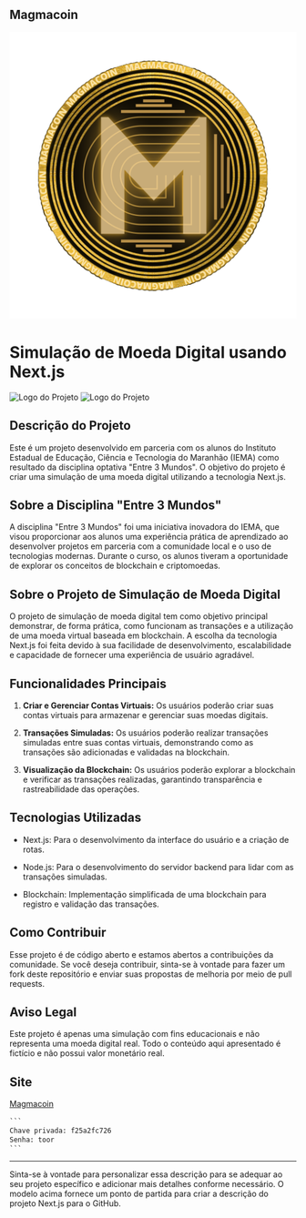 ## Magmacoin
![Logo do Projeto](public/img/magma.png "Magmacoin")

# Simulação de Moeda Digital usando Next.js
![Logo do Projeto](magmacoin_sc_01 "Magmacoin 01")
![Logo do Projeto](magmacoin_sc_02 "Magmacoin 02")


## Descrição do Projeto

Este é um projeto desenvolvido em parceria com os alunos do Instituto Estadual de Educação, Ciência e Tecnologia do Maranhão (IEMA) como resultado da disciplina optativa "Entre 3 Mundos". O objetivo do projeto é criar uma simulação de uma moeda digital utilizando a tecnologia Next.js.

## Sobre a Disciplina "Entre 3 Mundos"

A disciplina "Entre 3 Mundos" foi uma iniciativa inovadora do IEMA, que visou proporcionar aos alunos uma experiência prática de aprendizado ao desenvolver projetos em parceria com a comunidade local e o uso de tecnologias modernas. Durante o curso, os alunos tiveram a oportunidade de explorar os conceitos de blockchain e criptomoedas.

## Sobre o Projeto de Simulação de Moeda Digital

O projeto de simulação de moeda digital tem como objetivo principal demonstrar, de forma prática, como funcionam as transações e a utilização de uma moeda virtual baseada em blockchain. A escolha da tecnologia Next.js foi feita devido à sua facilidade de desenvolvimento, escalabilidade e capacidade de fornecer uma experiência de usuário agradável.

## Funcionalidades Principais

1. **Criar e Gerenciar Contas Virtuais:** Os usuários poderão criar suas contas virtuais para armazenar e gerenciar suas moedas digitais.

2. **Transações Simuladas:** Os usuários poderão realizar transações simuladas entre suas contas virtuais, demonstrando como as transações são adicionadas e validadas na blockchain.

3. **Visualização da Blockchain:** Os usuários poderão explorar a blockchain e verificar as transações realizadas, garantindo transparência e rastreabilidade das operações.

## Tecnologias Utilizadas

- Next.js: Para o desenvolvimento da interface do usuário e a criação de rotas.

- Node.js: Para o desenvolvimento do servidor backend para lidar com as transações simuladas.

- Blockchain: Implementação simplificada de uma blockchain para registro e validação das transações.

## Como Contribuir

Esse projeto é de código aberto e estamos abertos a contribuições da comunidade. Se você deseja contribuir, sinta-se à vontade para fazer um fork deste repositório e enviar suas propostas de melhoria por meio de pull requests.

## Aviso Legal

Este projeto é apenas uma simulação com fins educacionais e não representa uma moeda digital real. Todo o conteúdo aqui apresentado é fictício e não possui valor monetário real.

## Site
[Magmacoin](https://magmacoin.vercel.app/)

````
```
Chave privada: f25a2fc726
Senha: toor
```
````
---

Sinta-se à vontade para personalizar essa descrição para se adequar ao seu projeto específico e adicionar mais detalhes conforme necessário. O modelo acima fornece um ponto de partida para criar a descrição do projeto Next.js para o GitHub.
